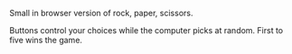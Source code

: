 Small in browser version of rock, paper, scissors.

Buttons control your choices while the computer picks at random. First to five wins the game.
